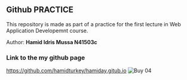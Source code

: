 

## Github PRACTICE 
This repository is made as part of a practice for the first lecture in Web Application Developemnt course.

Author: **Hamid Idris Mussa  N41503c**

### Link to the my github page
https://github.com/hamidturkey/hamiday.gitub.io
![Buy 04](https://user-images.githubusercontent.com/18096389/114322130-375fff00-9b27-11eb-87c4-584d0d5db66f.jpg)



